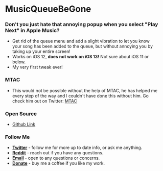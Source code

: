 # MusicQueueBeGone
### Don't you just hate that annoying popup when you select "Play Next" in Apple Music?
* Get rid of the queue menu and add a slight vibration to let you know your song has been added to the queue, but without annoying you by taking up your entire screen!
* Works on iOS 12, **does not work on iOS 13!** Not sure about iOS 11 or below.
* My very first tweak ever!


### MTAC
* This would not be possible without the help of MTAC, he has helped me every step of the way and I couldn't have done this without him. Go check him out on Twitter: [MTAC](https://twitter.com/mtac8)

### Open Source
* [Github Link](https://github.com/nahtedetihw/MusicQueueBeGone)


### Follow Me
* [**Twitter**](https://twitter.com/ethanwhited) - follow me for more up to date info, or ask me anything.
* [**Reddit**](https://www.reddit.com/user/Nahtedetihw) - reach out if you have any questions.
* [**Email**](mailto:ethanwhited2208@gmail.com) - open to any questions or concerns.
* [**Donate**](https://paypal.me/nahtdetihw) - buy me a coffee if you like my work.
